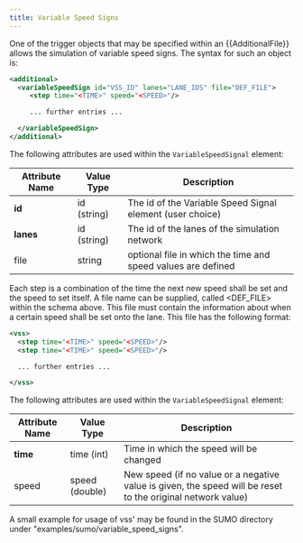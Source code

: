 ```yaml
---
title: Variable Speed Signs
---
```


One of the trigger objects that may be specified within an {{AdditionalFile}} allows the
simulation of variable speed signs. The syntax for such an object is:

```xml
<additional>
  <variableSpeedSign id="VSS_ID" lanes="LANE_IDS" file="DEF_FILE">
     <step time="<TIME>" speed="<SPEED>"/>

     ... further entries ...

  </variableSpeedSign>
</additional>
```

The following attributes are used within the `VariableSpeedSignal` element:

| Attribute Name | Value Type  | Description                                                  |
| -------------- | ----------- | ------------------------------------------------------------ |
| **id**         | id (string) | The id of the Variable Speed Signal element (user choice)    |
| **lanes**      | id (string) | The id of the lanes of the simulation network                |
| file           | string      | optional file in which the time and speed values are defined |

Each step is a combination of the time the next new speed shall be set
and the speed to set itself. A file name can be supplied, called
<DEF_FILE\> within the schema above. This file must contain the
information about when a certain speed shall be set onto the lane. This
file has the following format:

```xml
<vss>
  <step time="<TIME>" speed="<SPEED>"/>
  <step time="<TIME>" speed="<SPEED>"/>

  ... further entries ...

</vss>
```

The following attributes are used within the `VariableSpeedSignal` element:

| Attribute Name | Value Type     | Description                                                                                                 |
| -------------- | -------------- | ----------------------------------------------------------------------------------------------------------- |
| **time**       | time (int)     | Time in which the speed will be changed                                                                     |
| speed          | speed (double) | New speed (if no value or a negative value is given, the speed will be reset to the original network value) |

A small example for usage of vss' may be found in the SUMO directory
under "examples/sumo/variable_speed_signs".